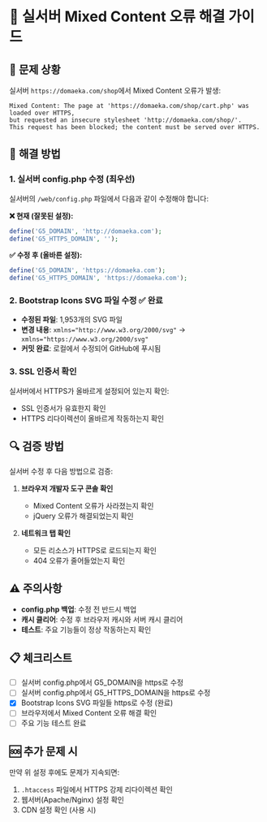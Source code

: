# 🚀 실서버 Mixed Content 오류 해결 가이드

## 📝 문제 상황
실서버 `https://domaeka.com/shop`에서 Mixed Content 오류가 발생:
```
Mixed Content: The page at 'https://domaeka.com/shop/cart.php' was loaded over HTTPS, 
but requested an insecure stylesheet 'http://domaeka.com/shop/'. 
This request has been blocked; the content must be served over HTTPS.
```

## 🔧 해결 방법

### 1. 실서버 config.php 수정 **(최우선)**

실서버의 `/web/config.php` 파일에서 다음과 같이 수정해야 합니다:

**❌ 현재 (잘못된 설정):**
```php
define('G5_DOMAIN', 'http://domaeka.com');
define('G5_HTTPS_DOMAIN', '');
```

**✅ 수정 후 (올바른 설정):**
```php
define('G5_DOMAIN', 'https://domaeka.com');
define('G5_HTTPS_DOMAIN', 'https://domaeka.com');
```

### 2. Bootstrap Icons SVG 파일 수정 ✅ 완료

- **수정된 파일**: 1,953개의 SVG 파일
- **변경 내용**: `xmlns="http://www.w3.org/2000/svg"` → `xmlns="https://www.w3.org/2000/svg"`
- **커밋 완료**: 로컬에서 수정되어 GitHub에 푸시됨

### 3. SSL 인증서 확인

실서버에서 HTTPS가 올바르게 설정되어 있는지 확인:
- SSL 인증서가 유효한지 확인
- HTTPS 리다이렉션이 올바르게 작동하는지 확인

## 🔍 검증 방법

실서버 수정 후 다음 방법으로 검증:

1. **브라우저 개발자 도구 콘솔 확인**
   - Mixed Content 오류가 사라졌는지 확인
   - jQuery 오류가 해결되었는지 확인

2. **네트워크 탭 확인**
   - 모든 리소스가 HTTPS로 로드되는지 확인
   - 404 오류가 줄어들었는지 확인

## ⚠️ 주의사항

- **config.php 백업**: 수정 전 반드시 백업
- **캐시 클리어**: 수정 후 브라우저 캐시와 서버 캐시 클리어
- **테스트**: 주요 기능들이 정상 작동하는지 확인

## 📋 체크리스트

- [ ] 실서버 config.php에서 G5_DOMAIN을 https로 수정
- [ ] 실서버 config.php에서 G5_HTTPS_DOMAIN을 https로 수정  
- [x] Bootstrap Icons SVG 파일들 https로 수정 (완료)
- [ ] 브라우저에서 Mixed Content 오류 해결 확인
- [ ] 주요 기능 테스트 완료

## 🆘 추가 문제 시

만약 위 설정 후에도 문제가 지속되면:
1. `.htaccess` 파일에서 HTTPS 강제 리다이렉션 확인
2. 웹서버(Apache/Nginx) 설정 확인
3. CDN 설정 확인 (사용 시) 
